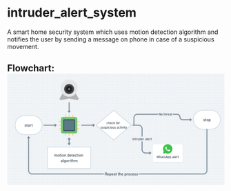 # intruder_alert_system
A smart home security system which uses motion detection algorithm and notifies the user by sending a message on phone in case of a suspicious movement.
<B><H2>Flowchart:
![2](https://raw.githubusercontent.com/vish2001/intruder_alert_system/main/flowchart.png)
